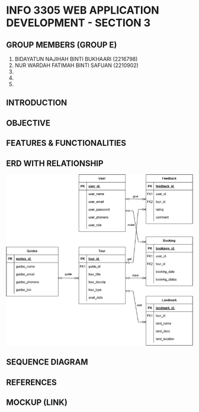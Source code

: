 # INFO 3305 WEB APPLICATION DEVELOPMENT - SECTION 3

## GROUP MEMBERS (GROUP E)
1. BIDAYATUN NAJIHAH BINTI BUKHAARI (2216798)
2. NUR WARDAH FATIMAH BINTI SAFUAN (2210902)
3.
4.
5.

## INTRODUCTION

## OBJECTIVE

## FEATURES & FUNCTIONALITIES

## ERD WITH RELATIONSHIP
![ER Diagram](https://github.com/bdytnnjh/WebApp-Project/blob/main/assets/WA%20ERD.drawio.jpg.jpg)

## SEQUENCE DIAGRAM

## REFERENCES

## MOCKUP (LINK)


